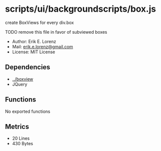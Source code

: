 # scripts/ui/backgroundscripts/box.js


create BoxViews for every div.box

TODO remove this file in favor of subviewed boxes

* Author: Erik E. Lorenz 
* Mail: <erik.e.lorenz@gmail.com>
* License: MIT License


## Dependencies

* <a href="../boxview.html">../boxview</a>
* JQuery


## Functions

No exported functions

## Metrics

* 20 Lines
* 430 Bytes

